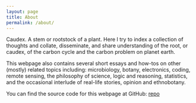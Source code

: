 ```yaml
---
layout: page
title: About
permalink: /about/
---
```


Caudex. A stem or rootstock of a plant. Here I try to index a collection of thoughts and collate, disseminate, and share understanding of the root, or caudex, of the carbon cycle and the carbon problem on planet earth.

This webpage also contains several short essays and how-tos on other (mostly) related topics including: microbiology, botany, electronics, coding, remote sensing, the philosophy of science, logic and reasoning, statistics, and the occasional interlude of real-life stories, opinion and ethnobotany.



You can find the source code for this webpage at GitHub:
[repo][git-rp] 

[git-rp]: https://github.com/erikafreeman/thecarboncaudex
